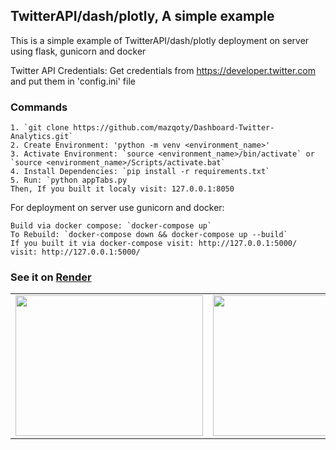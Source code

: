 ## TwitterAPI/dash/plotly, A simple example

This is a simple example of TwitterAPI/dash/plotly deployment on server using flask, gunicorn and docker

Twitter API Credentials: Get credentials from https://developer.twitter.com and put them in 'config.ini' file

### Commands
```
1. `git clone https://github.com/mazqoty/Dashboard-Twitter-Analytics.git`
2. Create Environment: 'python -m venv <environment_name>'
3. Activate Environment: `source <environment_name>/bin/activate` or `source <environment_name>/Scripts/activate.bat`
4. Install Dependencies: `pip install -r requirements.txt`
5. Run: `python appTabs.py
Then, If you built it localy visit: 127.0.0.1:8050
```
For deployment on server use gunicorn and docker:
```
Build via docker compose: `docker-compose up`
To Rebuild: `docker-compose down && docker-compose up --build`
If you built it via docker-compose visit: http://127.0.0.1:5000/
visit: http://127.0.0.1:5000/
```

### See it on [Render](https://dashboard-twitter-analytics.onrender.com/)

<table style="width:100%">
  <tr>
    <td><img src="https://i.imgur.com/ZT3g72N.jpg" width="300px" height=225px/></td>
    <td><img src="https://i.imgur.com/M6FcMEz.jpg" width="300px" height=225px/></td>
    <td><img src="https://i.imgur.com/I6SdTYe.jpg" width="300px" height=225px/></td>
    <td><img src="https://i.imgur.com/XA5lU1F.jpg" width="300px" height=225px/></td>
  </tr>

</table>

